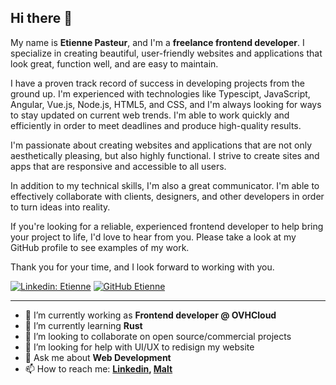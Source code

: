 ## Hi there 👋

My name is **Etienne Pasteur**, and I'm a **freelance frontend developer**. I specialize in creating beautiful, user-friendly websites and applications that look great, function well, and are easy to maintain.

I have a proven track record of success in developing projects from the ground up. I'm experienced with technologies like Typescipt, JavaScript, Angular, Vue.js, Node.js, HTML5, and CSS, and I'm always looking for ways to stay updated on current web trends. I'm able to work quickly and efficiently in order to meet deadlines and produce high-quality results.

I'm passionate about creating websites and applications that are not only aesthetically pleasing, but also highly functional. I strive to create sites and apps that are responsive and accessible to all users.

In addition to my technical skills, I'm also a great communicator. I'm able to effectively collaborate with clients, designers, and other developers in order to turn ideas into reality.

If you're looking for a reliable, experienced frontend developer to help bring your project to life, I'd love to hear from you. Please take a look at my GitHub profile to see examples of my work.

Thank you for your time, and I look forward to working with you.

[![Linkedin: Etienne](https://img.shields.io/badge/-Etienne-blue?style=flat-square&logo=Linkedin&logoColor=white&link=https://www.linkedin.com/in/etiennepasteur/)](https://www.linkedin.com/in/etiennepasteur/)
[![GitHub Etienne](https://img.shields.io/github/followers/EtiennePasteur?label=follow&style=social)](https://github.com/EtiennePasteur)

---

- 🔭 I’m currently working as **Frontend developer @ OVHCloud**
- 🌱 I’m currently learning **Rust**
- 👯 I’m looking to collaborate on open source/commercial projects
- 🤔 I’m looking for help with UI/UX to redisign my website
- 💬 Ask me about **Web Development**
- 📫 How to reach me:
  **[Linkedin](https://www.linkedin.com/in/etiennepasteur/), [Malt](https://www.malt.fr/profile/etiennepasteur)**
